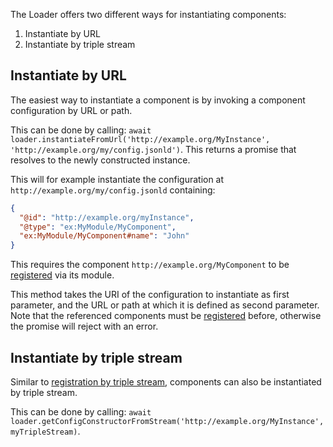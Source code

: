 The Loader offers two different ways for instantiating components:

1. Instantiate by URL
2. Instantiate by triple stream

## Instantiate by URL

The easiest way to instantiate a component is by invoking a component configuration by URL or path.

This can be done by calling: `await loader.instantiateFromUrl('http://example.org/MyInstance', 'http://example.org/my/config.jsonld')`.
This returns a promise that resolves to the newly constructed instance.

This will for example instantiate the configuration at `http://example.org/my/config.jsonld` containing:
```json
{
  "@id": "http://example.org/myInstance",
  "@type": "ex:MyModule/MyComponent",
  "ex:MyModule/MyComponent#name": "John"
}
```
This requires the component `http://example.org/MyComponent` to be [registered](../registration/) via its module.

This method takes the URI of the configuration to instantiate as first parameter, and the URL or path at which it is defined as second parameter.
Note that the referenced components must be [registered](../registration/) before, otherwise the promise will reject with an error.

## Instantiate by triple stream

Similar to [registration by triple stream](../registration/#registering-by-triple-stream), components can also be instantiated by triple stream.

This can be done by calling: `await loader.getConfigConstructorFromStream('http://example.org/MyInstance', myTripleStream)`.
